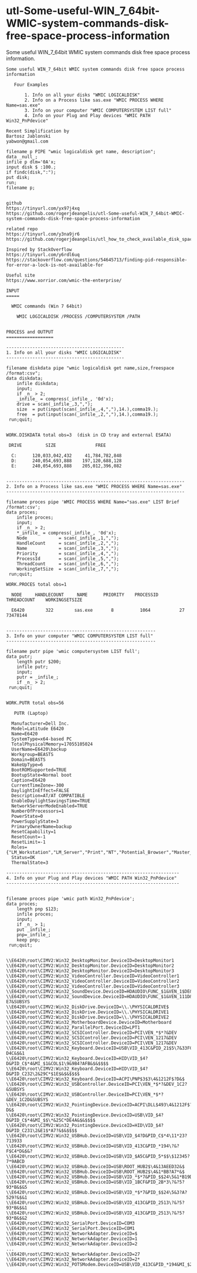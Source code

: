 # utl-Some-useful-WIN_7_64bit-WMIC-system-commands-disk-free-space-process-information
Some useful WIN_7_64bit WMIC system commands disk free space process information.

    Some useful WIN_7_64bit WMIC system commands disk free space process information

       Four Examples

           1. Info on all your disks "WMIC LOGICALDISK"
           2. Info on a Process like sas.exe "WMIC PROCESS WHERE Name=sas.exe"
           3. Info on your computer "WMIC COMPUTERSYSTEM LIST full"
           4. Info on your Plug and Play devices "WMIC PATH Win32_PnPdevice"
               
    Recent Simplification by 
    Bartosz Jablonski
    yabwon@gmail.com
               
    filename p PIPE "wmic logicaldisk get name, description";
    data _null_;
    infile p dlm='0A'x;
    input disk $ :100.;
    if findc(disk,":");
    put disk;
    run;
    filename p;


    github
    https://tinyurl.com/yx97j4xq
    https://github.com/rogerjdeangelis/utl-Some-useful-WIN_7_64bit-WMIC-system-commands-disk-free-space-process-information

    related repo
    https://tinyurl.com/y3na9jr6
    https://github.com/rogerjdeangelis/utl_how_to_check_available_disk_space_windows_unix

    Inspired by StackOverflow
    https://tinyurl.com/y6rdl6uq
    https://stackoverflow.com/questions/54645713/finding-pid-responsible-for-error-a-lock-is-not-available-for

    Useful site
    https://www.xorrior.com/wmic-the-enterprise/

    INPUT
    =====

      WMIC commands (Win 7 64bit)

        WMIC LOGICALDISK /PROCESS /COMPUTERSYSTEM /PATH


    PROCESS and OUTPUT
    ==================

    ---------------------------------------------
    1. Info on all your disks "WMIC LOGICALDISK"
    ---------------------------------------------

    filename diskdata pipe "wmic logicaldisk get name,size,freespace /format:csv";
    data diskdata;
        infile diskdata;
        input;
        if _n_ > 2;
        _infile_ = compress(_infile_, '0d'x);
        drive = scan(_infile_,3,",");
        size  = put(input(scan(_infile_,4,","),14.),comma19.);
        free  = put(input(scan(_infile_,2,","),14.),comma19.);
     run;quit;


    WORK.DISKDATA total obs=3  (disk in CD tray and external ESATA)

     DRIVE         SIZE               FREE

      C:      120,033,042,432     41,784,782,848
      D:      240,054,693,888    197,120,688,128
      E:      240,054,693,888    205,012,396,082


    --------------------------------------------------------------------
    2. Info on a Process like sas.exe "WMIC PROCESS WHERE Name=sas.exe"
    --------------------------------------------------------------------

    filename proces pipe 'WMIC PROCESS WHERE Name="sas.exe" LIST Brief /format:csv';
    data proces;
        infile proces;
        input;
        if _n_ > 2;
        *_infile_ = compress(_infile_, '0d'x);
        Node            = scan(_infile_,1,",");
        HandleCount     = scan(_infile_,2,",");
        Name            = scan(_infile_,3,",");
        Priority        = scan(_infile_,4,",");
        ProcessId       = scan(_infile_,5,",");
        ThreadCount     = scan(_infile_,6,",");
        WorkingSetSize  = scan(_infile_,7,",");
     run;quit;

    WORK.PROCES total obs=1

      NODE     HANDLECOUNT     NAME      PRIORITY    PROCESSID    THREADCOUNT    WORKINGSETSIZE

      E6420        322        sas.exe       8          1064           27           73478144


    ---------------------------------------------------------
    3. Info on your computer "WMIC COMPUTERSYSTEM LIST full"
    ---------------------------------------------------------

    filename putr pipe 'wmic computersystem LIST full';
    data putr;
        length putr $200;
        infile putr;
        input;
        putr = _infile_;
        if _n_ > 2;
     run;quit;


    WORK.PUTR total obs=56

       PUTR (Laptop)
       
      Manufacturer=Dell Inc.
      Model=Latitude E6420
      Name=E6420
      SystemType=x64-based PC
      TotalPhysicalMemory=17055105024
      UserName=E6420\backup
      Workgroup=BEASTS
      Domain=BEASTS
      WakeUpType=6
      BootROMSupported=TRUE
      BootupState=Normal boot
      Caption=E6420
      CurrentTimeZone=-300
      DaylightInEffect=FALSE
      Description=AT/AT COMPATIBLE
      EnableDaylightSavingsTime=TRUE
      NetworkServerModeEnabled=TRUE
      NumberOfProcessors=1
      PowerState=0
      PowerSupplyState=3
      PrimaryOwnerName=backup
      ResetCapability=1
      ResetCount=-1
      ResetLimit=-1
      Roles={"LM_Workstation","LM_Server","Print","NT","Potential_Browser","Master_Browser"}
      Status=OK
      ThermalState=3

    ------------------------------------------------------------------
    4. Info on your Plug and Play devices "WMIC PATH Win32_PnPdevice"
    ------------------------------------------------------------------


    filename proces pipe 'wmic path Win32_PnPdevice';
    data proces;
        length pnp $123;
        infile proces;
        input;
        if _n_ > 1;
        put _infile_;
        pnp=_infile_;
        keep pnp;
     run;quit;


    \\E6420\root\CIMV2:Win32_DesktopMonitor.DeviceID=DesktopMonitor1
    \\E6420\root\CIMV2:Win32_DesktopMonitor.DeviceID=DesktopMonitor2
    \\E6420\root\CIMV2:Win32_DesktopMonitor.DeviceID=DesktopMonitor3
    \\E6420\root\CIMV2:Win32_VideoController.DeviceID=VideoController1
    \\E6420\root\CIMV2:Win32_VideoController.DeviceID=VideoController2
    \\E6420\root\CIMV2:Win32_VideoController.DeviceID=VideoController3
    \\E6420\root\CIMV2:Win32_SoundDevice.DeviceID=HDAUDIO\FUNC_$1&VEN_1$DE&DEV_$$1C&SUBSYS
    \\E6420\root\CIMV2:Win32_SoundDevice.DeviceID=HDAUDIO\FUNC_$1&VEN_111D&DEV_7?E7&SUBSYS
    \\E6420\root\CIMV2:Win32_DiskDrive.DeviceID=\\.\PHYSICALDRIVE$
    \\E6420\root\CIMV2:Win32_DiskDrive.DeviceID=\\.\PHYSICALDRIVE1
    \\E6420\root\CIMV2:Win32_DiskDrive.DeviceID=\\.\PHYSICALDRIVE2
    \\E6420\root\CIMV2:Win32_MotherboardDevice.DeviceID=Motherboard
    \\E6420\root\CIMV2:Win32_ParallelPort.DeviceID=LPT1
    \\E6420\root\CIMV2:Win32_SCSIController.DeviceID=PCI\VEN_*$*?&DEV
    \\E6420\root\CIMV2:Win32_SCSIController.DeviceID=PCI\VEN_1217&DEV
    \\E6420\root\CIMV2:Win32_SCSIController.DeviceID=PCI\VEN_1217&DEV
    \\E6420\root\CIMV2:Win32_Keyboard.DeviceID=USB\VID_413C&PID_21$5\7&33FC?D4C&$&1
    \\E6420\root\CIMV2:Win32_Keyboard.DeviceID=HID\VID_$4?D&PID_C$*4&MI_$1&COL$1\9&9B4?AFB&$&$$$$
    \\E6420\root\CIMV2:Win32_Keyboard.DeviceID=HID\VID_$4?D&PID_C232\2&29C*$1E$&$&$$$$
    \\E6420\root\CIMV2:Win32_Keyboard.DeviceID=ACPI\PNP$3$3\4&1212F$?D&$
    \\E6420\root\CIMV2:Win32_USBController.DeviceID=PCI\VEN_*$*?&DEV_1C2?&SUBSYS
    \\E6420\root\CIMV2:Win32_USBController.DeviceID=PCI\VEN_*$*?&DEV_1C2D&SUBSYS
    \\E6420\root\CIMV2:Win32_PointingDevice.DeviceID=ACPI\DLL$493\4&1212F$?D&$
    \\E6420\root\CIMV2:Win32_PointingDevice.DeviceID=USB\VID_$4?D&PID_C$*4&MI_$$\*&25C*DE4A&$&$$$$
    \\E6420\root\CIMV2:Win32_PointingDevice.DeviceID=HID\VID_$4?D&PID_C231\2&E1$*A7?&$&$$$$
    \\E6420\root\CIMV2:Win32_USBHub.DeviceID=USB\VID_$4?D&PID_C$*4\11*23?713933
    \\E6420\root\CIMV2:Win32_USBHub.DeviceID=USB\VID_413C&PID_*194\?&?F$C4*D&$&?
    \\E6420\root\CIMV2:Win32_USBHub.DeviceID=USB\VID_$A5C&PID_5*$$\$12345?7*9ABCD
    \\E6420\root\CIMV2:Win32_USBHub.DeviceID=USB\ROOT_HUB2$\4&13AEED32&$
    \\E6420\root\CIMV2:Win32_USBHub.DeviceID=USB\ROOT_HUB2$\4&1*BB?A7*&$
    \\E6420\root\CIMV2:Win32_USBHub.DeviceID=USB\VID_*$*7&PID_$$24\5&1*B19DDB&$&1
    \\E6420\root\CIMV2:Win32_USBHub.DeviceID=USB\VID_1BCF&PID_2B*3\?&?5?93*B&$&5
    \\E6420\root\CIMV2:Win32_USBHub.DeviceID=USB\VID_*$*7&PID_$$24\5&3?A?529?&$&1
    \\E6420\root\CIMV2:Win32_USBHub.DeviceID=USB\VID_413C&PID_2513\?&?5?93*B&$&1
    \\E6420\root\CIMV2:Win32_USBHub.DeviceID=USB\VID_413C&PID_2513\?&?5?93*B&$&2
    \\E6420\root\CIMV2:Win32_SerialPort.DeviceID=COM3
    \\E6420\root\CIMV2:Win32_SerialPort.DeviceID=COM1
    \\E6420\root\CIMV2:Win32_NetworkAdapter.DeviceID=$
    \\E6420\root\CIMV2:Win32_NetworkAdapter.DeviceID=1
    \\E6420\root\CIMV2:Win32_NetworkAdapter.DeviceID=2
    ...
    \\E6420\root\CIMV2:Win32_NetworkAdapter.DeviceID=27
    \\E6420\root\CIMV2:Win32_NetworkAdapter.DeviceID=2*
    \\E6420\root\CIMV2:Win32_POTSModem.DeviceID=USB\VID_413C&PID_*194&MI_$2
